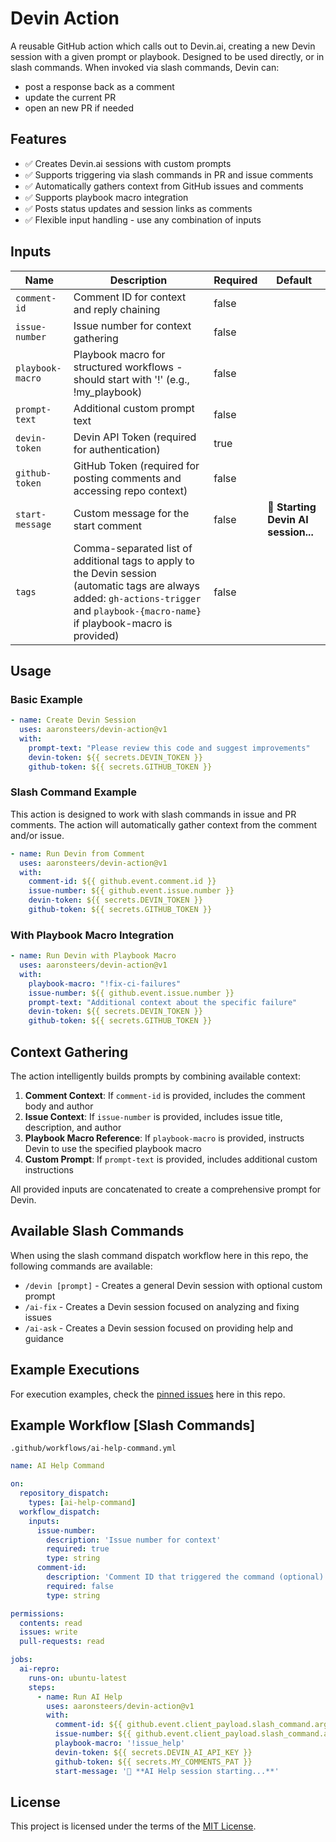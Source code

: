 # Devin Action

A reusable GitHub action which calls out to Devin.ai, creating a new Devin session with a given prompt or playbook. Designed to be used directly, or in slash commands. When invoked via slash commands, Devin can:
- post a response back as a comment
- update the current PR
- open an new PR if needed

## Features

- ✅ Creates Devin.ai sessions with custom prompts
- ✅ Supports triggering via slash commands in PR and issue comments
- ✅ Automatically gathers context from GitHub issues and comments
- ✅ Supports playbook macro integration
- ✅ Posts status updates and session links as comments
- ✅ Flexible input handling - use any combination of inputs

## Inputs

| Name           | Description                                                                 | Required | Default  |
|----------------|-----------------------------------------------------------------------------|----------|----------|
| `comment-id`   | Comment ID for context and reply chaining                                  | false    |          |
| `issue-number` | Issue number for context gathering                                          | false    |          |
| `playbook-macro` | Playbook macro for structured workflows - should start with '!' (e.g., !my_playbook) | false    |          |
| `prompt-text`  | Additional custom prompt text                                               | false    |          |
| `devin-token`  | Devin API Token (required for authentication)                              | true     |          |
| `github-token` | GitHub Token (required for posting comments and accessing repo context)    | false    |          |
| `start-message`| Custom message for the start comment                                       | false    | 🤖 **Starting Devin AI session...** |
| `tags`         | Comma-separated list of additional tags to apply to the Devin session (automatic tags are always added: `gh-actions-trigger` and `playbook-{macro-name}` if playbook-macro is provided) | false    |          |

## Usage

### Basic Example

```yaml
- name: Create Devin Session
  uses: aaronsteers/devin-action@v1
  with:
    prompt-text: "Please review this code and suggest improvements"
    devin-token: ${{ secrets.DEVIN_TOKEN }}
    github-token: ${{ secrets.GITHUB_TOKEN }}
```

### Slash Command Example

This action is designed to work with slash commands in issue and PR comments. The action will automatically gather context from the comment and/or issue.

```yaml
- name: Run Devin from Comment
  uses: aaronsteers/devin-action@v1
  with:
    comment-id: ${{ github.event.comment.id }}
    issue-number: ${{ github.event.issue.number }}
    devin-token: ${{ secrets.DEVIN_TOKEN }}
    github-token: ${{ secrets.GITHUB_TOKEN }}
```

### With Playbook Macro Integration

```yaml
- name: Run Devin with Playbook Macro
  uses: aaronsteers/devin-action@v1
  with:
    playbook-macro: "!fix-ci-failures"
    issue-number: ${{ github.event.issue.number }}
    prompt-text: "Additional context about the specific failure"
    devin-token: ${{ secrets.DEVIN_TOKEN }}
    github-token: ${{ secrets.GITHUB_TOKEN }}
```

## Context Gathering

The action intelligently builds prompts by combining available context:

1. **Comment Context**: If `comment-id` is provided, includes the comment body and author
2. **Issue Context**: If `issue-number` is provided, includes issue title, description, and author  
3. **Playbook Macro Reference**: If `playbook-macro` is provided, instructs Devin to use the specified playbook macro
4. **Custom Prompt**: If `prompt-text` is provided, includes additional custom instructions

All provided inputs are concatenated to create a comprehensive prompt for Devin.

## Available Slash Commands

When using the slash command dispatch workflow here in this repo, the following commands are available:

- `/devin [prompt]` - Creates a general Devin session with optional custom prompt
- `/ai-fix` - Creates a Devin session focused on analyzing and fixing issues
- `/ai-ask` - Creates a Devin session focused on providing help and guidance

## Example Executions

For execution examples, check the [pinned issues](https://github.com/aaronsteers/devin-action/issues) here in this repo.

## Example Workflow [Slash Commands]

`.github/workflows/ai-help-command.yml`

```yml
name: AI Help Command

on:
  repository_dispatch:
    types: [ai-help-command]
  workflow_dispatch:
    inputs:
      issue-number:
        description: 'Issue number for context'
        required: true
        type: string
      comment-id:
        description: 'Comment ID that triggered the command (optional)'
        required: false
        type: string

permissions:
  contents: read
  issues: write
  pull-requests: read

jobs:
  ai-repro:
    runs-on: ubuntu-latest
    steps:
      - name: Run AI Help
        uses: aaronsteers/devin-action@v1
        with:
          comment-id: ${{ github.event.client_payload.slash_command.args.named.comment-id || inputs.comment-id }}
          issue-number: ${{ github.event.client_payload.slash_command.args.named.issue || inputs.issue-number }}
          playbook-macro: '!issue_help'
          devin-token: ${{ secrets.DEVIN_AI_API_KEY }}
          github-token: ${{ secrets.MY_COMMENTS_PAT }}
          start-message: '🤖 **AI Help session starting...**'
```

## License

This project is licensed under the terms of the [MIT License](LICENSE).
